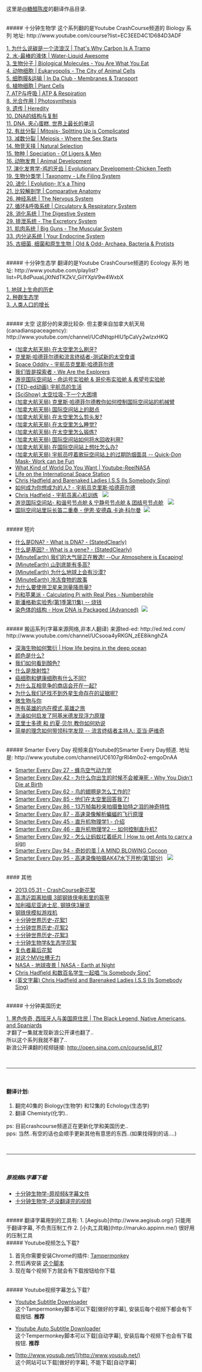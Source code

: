 这里是[@糖醋陈皮](http://www.weibo.com/u/2004104451?wvr=5&)的翻译作品目录.  


<br>
##### 十分钟生物学
这个系列翻的是Youtube CrashCourse频道的 Biology 系列   
地址: http://www.youtube.com/course?list=EC3EED4C1D684D3ADF<br>

[1. 为什么说碳是一个流浪汉 | That's Why Carbon Is A Tramp](http://www.weibo.com/2004104451/zr3pYEF5I)  <br>
[2. 水-最棒的液体  | Water-Liquid Awesome](http://www.weibo.com/2004104451/zr3qjnObb)  <br>
[3. 生物分子    | Biological Molecules - You Are What You Eat](http://www.weibo.com/2004104451/zrNsfxueM)  <br>
[4. 动物细胞    | Eukaryopolis - The City of Animal Cells](http://www.weibo.com/2004104451/zrYUX2PIA)  <br>
[5. 细胞膜&运输 | In Da Club - Membranes & Transport](http://www.weibo.com/2004104451/ztkyNzjwm)  <br>
[6. 植物细胞    | Plant Cells](http://www.weibo.com/2004104451/zrYnklgv6)  <br>
[7. ATP与呼吸   | ATP & Respiration](http://www.weibo.com/2004104451/zuetMA86u)  <br>
[8. 光合作用    | Photosynthesis](http://www.weibo.com/2004104451/zugoxmuKJ)  <br>
[9. 遗传        | Heredity](http://www.weibo.com/2004104451/zuJCVCFwH)  <br>
[10. DNA的结构与复制](http://www.weibo.com/2004104451/zzUwMpyaz)  <br>
[11. DNA, 夹心蛋糕, 世界上最长的单词](http://v.youku.com/v_show/id_XNTcyNDIzMzY4.html)  <br>
[12. 有丝分裂 | Mitosis- Splitting Up is Complicated ](http://v.youku.com/v_show/id_XNTY4NTg1OTE2.html)  <br>
[13. 减数分裂 | Meiosis - Where the Sex Starts](http://www.weibo.com/2004104451/zBPMRzqPd)  <br>
[14. 物竞天择 | Natural Selection](http://www.weibo.com/2004104451/zxSvhD9YK)   <br>
[15. 物种 | Speciation - Of Ligers & Men](http://www.weibo.com/2004104451/zvCP0vPKU)  <br>
[16. 动物发育 | Animal Development](http://www.weibo.com/2004104451/zvl5JyIUq)  <br>
[17. 演化发育学-鸡的牙齿 | Evolutionary Development-Chicken Teeth](http://www.weibo.com/2004104451/zvl5JyIUq)  <br>
[19. 生物分类学 | Taxonomy - Life Filing System](http://www.weibo.com/2004104451/zvzk5cmQK)  <br>
[20. 进化       | Evolution- It's a Thing](http://www.weibo.com/2004104451/zs7JY9z5M)  <br>
[21. 比较解剖学 | Comparative Anatomy](http://www.weibo.com/2004104451/zvWq3yoUg)  <br>
[26. 神经系统 | The Nervous System](http://www.weibo.com/2004104451/zzJpJD0Ys)  <br>
[27. 循环&呼吸系统 | Circulatory & Respiratory System](http://www.weibo.com/2004104451/zweeTlrfy)  <br>
[28. 消化系统 | The Digestive System](http://www.weibo.com/2004104451/zzJpNtA4Q)  <br>
[29. 排泄系统 - The Excretory System](http://v.youku.com/v_show/id_XNTcyMzYxNzA4.html)  <br>
[31. 肌肉系统 | Big Guns - The Muscular System](http://v.youku.com/v_show/id_XNTczNzIwMzY4.html)  <br>
[33. 内分泌系统 | Your Endocrine System](http://v.youku.com/v_show/id_XNTc0OTU4MzIw.html)  <br>
[35. 古细菌, 细菌和原生生物 | Old & Odd- Archaea, Bacteria & Protists](http://www.weibo.com/2004104451/zxMcY3xA7)  <br>




<br>
##### 十分钟生态学
翻译的是Youtube CrashCourse频道的 Ecology 系列   
地址: http://www.youtube.com/playlist?list=PL8dPuuaLjXtNdTKZkV_GiIYXpV9w4WxbX

[1. 地球上生命的历史](http://www.weibo.com/2004104451/zuqiZ70bM)  
[2. 种群生态学](http://www.weibo.com/2004104451/zuzs0oxKi)  
[3. 人类人口的增长](http://www.weibo.com/2004104451/zuHazjz8k)  




<br>
##### 太空
这部分的来源比较杂.  
但主要来自加拿大航天局(canadianspaceagency): http://www.youtube.com/channel/UCdNtqpHlU1pCaVy2wlzxHKQ 

* [(加拿大航天局) 在太空里怎么刷牙?](http://v.youku.com/v_show/id_XNTcwMzUwMDk2.html)
* [克里斯·哈德菲尔德和流言终结者-测试新的太空食谱](http://www.weibo.com/2004104451/zz8eMkhDQ)
* [Space Oddity - 宇航员克里斯·哈德菲尔德](http://www.weibo.com/2004104451/zxSv9FSj1)
* [我们皆是探索者 - We Are the Explorers](http://www.weibo.com/2004104451/zxChl3fKF)
* [游览国际空间站 - 命运号实验舱 & 哥伦布实验舱 & 希望号实验舱](http://www.weibo.com/2004104451/zwOkbj39w)
* [(TED-ed动画) 宇航员的生活](http://www.weibo.com/2004104451/ztboXsKef)
* [(SciShow) 太空垃圾-下一个大困境](http://www.weibo.com/2004104451/zsiaxtWXs)
* [(加拿大航天局) 克里斯·哈德菲尔德教你如何控制国际空间站的机械臂](http://www.weibo.com/2004104451/zuSN1FyPS)
* [(加拿大航天局) 国际空间站上的甜点](http://www.weibo.com/2004104451/zuAFs2pPe)
* [(加拿大航天局) 在太空里怎么剪头发?](http://www.weibo.com/2004104451/zsgMCl6kp)
* [(加拿大航天局) 在太空里怎么睡觉? ](http://www.weibo.com/2004104451/zsgJT3dod)
* [(加拿大航天局) 在太空里怎么锻炼?](http://www.weibo.com/2004104451/zsqZamf4N)  
* [(加拿大航天局) 国际空间站如何将水回收利用?](http://www.weibo.com/2004104451/zu6jZw37d)
* [(加拿大航天局) 在国际空间站上想吐怎么办?](http://www.weibo.com/2004104451/zwe6U8iJ3)
* [(加拿大航天局) 宇航员哼着歌玩空间站上的过期防烟面具 -- Quick-Don Mask- Work can be Fun](http://www.weibo.com/2004104451/zwe35pyC2)
* [What Kind of World Do You Want | Youtube-ReelNASA](http://www.weibo.com/2004104451/zwecABl2K)
* [Life on the International Space Station](http://www.weibo.com/2004104451/zwed4bZMD)
* [Chris Hadfield and Barenaked Ladies I.S.S (Is Somebody Sing)](http://www.weibo.com/2004104451/zwENNvToz)  
* [如何成为你想成为的人? - 宇航员克里斯·哈德菲尔德](http://www.weibo.com/2004104451/zvWdtsgh1)  
* [Chris Hadfield - 宇航员离心机训练](http://v.youku.com/v_show/id_XNTc2MTU3MTM2.html) &nbsp; <img src="new.ico">    
* [游览国际空间站- 和谐号节点舱 & 宁静号节点舱 & 团结号节点舱](http://v.youku.com/v_show/id_XNTc2MTA1ODQ4.html) &nbsp; <img src="new.ico">  
* [国际空间站里玩长笛二重奏 - 伊恩·安德森,卡迪·科尔曼](http://www.weibo.com/2004104451/zDvkww9CF?mod=weibotime)&nbsp; <img src="new.ico">    



<br>
##### 短片

* [什么是DNA? - What is DNA? - (StatedClearly)](http://weibo.com/2004104451/zA0uWFcLb)
* [什么是基因? - What is a gene? - (StatedClearly)](http://weibo.com/2004104451/zzZ25quGq)
* [(MinuteEarth) 我们的大气层正在散逸! --Our Atmosphere is Escaping!](http://www.weibo.com/2004104451/zxiXK52YE)
* [(MinuteEarth) 山到底能有多高?](http://www.weibo.com/2004104451/zszIXzkFb)
* [(MinuteEarth) 为什么地球上会有沙漠? ](http://www.weibo.com/2004104451/zshAmoAU8)
* [(MinuteEarth) 冷冻食物的故事](http://www.weibo.com/2004104451/zvXm3oUTu)
* [为什么要使用卫星来测量降雨量? ](http://www.weibo.com/2004104451/zsh4UavQe)
* [Pi和苹果派 - Calculating Pi with Real Pies - Numberphile](http://weibo.com/2004104451/zvsmx0ACo)
* [斯潘格勒实验秀(第1季第11集) -- 烧钱](http://www.weibo.com/2004104451/zwEEABkXt)
* [染色体的结构 - How DNA is Packaged (Advanced)](http://www.weibo.com/2004104451/zDvSljd5T?mod=weibotime)&nbsp; <img src="new.ico">    




<br>
##### 搬运系列(字幕来源网络,非本人翻译)
来源ted-ed:   
http://ed.ted.com/   
http://www.youtube.com/channel/UCsooa4yRKGN_zEE8iknghZA  

* [深海生物如何繁衍 | How life begins in the deep ocean](http://v.youku.com/v_show/id_XNTcwMzMwMDMy.html) 
* [颜色是什么?](http://www.weibo.com/2004104451/zt9dTdIVS) 
* [我们如何看到顏色?](http://www.weibo.com/2004104451/zqKTZuLhl)
* [什么是放射性?](http://www.weibo.com/2004104451/zszHeAPIJ)
* [癌细胞和健康细胞有什么不同?](http://www.weibo.com/2004104451/zszJh6nYU) 
* [为什么互相竞争的商店会开在一起?](http://www.weibo.com/2004104451/zpgjvFzu6)
* [为什么我们还找不到外星生命存在的证据呢?](http://www.weibo.com/2004104451/zqKUb2t3g)
* [微生物与你](http://www.weibo.com/2004104451/zszHRBRiK)
* [所有英雄的内在模式,英雄之旅](http://www.weibo.com/2004104451/zsqZMs7ZR)
* [洗澡如何启发了阿基米德发现浮力原理](http://www.weibo.com/2004104451/zqKTkqe5C)
* [亚里士多德 和 约夏·贝尔 教你如何劝说](http://www.weibo.com/2004104451/zszIgqIIl)
* [简单的理念如何带领科学发现 -- 流言终结者主持人: 亚当·萨维奇](http://www.weibo.com/2004104451/zsA5z7BIb) 




<br>
##### Smarter Every Day
视频来自Youtube的Smarter Every Day频道.  
地址是:   http://www.youtube.com/channel/UC6107grRI4m0o2-emgoDnAA


* [Smarter Every Day 27 - 蜂鸟空气动力学](http://www.weibo.com/2004104451/zvl5tCWqO)
* [Smarter Every Day 42 - 为什么你出生的时候不会被淹死 - Why You Didn't Die at Birth](http://www.weibo.com/2004104451/zshZ9wNBF)
* [Smarter Every Day 62 - 鸟的翅膀是怎么工作的?](http://weibo.com/2004104451/zvsIqb4PE)
* [Smarter Every Day 85 - 他们在太空里回答我了!](http://www.weibo.com/2004104451/zsitC22Hq)
* [Smarter Every Day 86 - 13万帧每秒来拍摄鲁珀特之泪的神奇特性](http://www.weibo.com/2004104451/zBIgRyafa)
* [Smarter Every Day 87 - 高速录像解析蝙蝠的飞行原理](http://weibo.com/2004104451/zvslLpLsZ)
* [Smarter Every Day 45 - 直升机物理学1 - 介绍](http://www.weibo.com/2004104451/ztbsK77zr)
* [Smarter Every Day 46 - 直升机物理学2 -- 如何控制直升机?](http://weibo.com/2004104451/zvtAHwktt)
* [Smarter Every Day 92 - 怎么让蚂蚁扛着纸片 | How to get Ants to carry a sign](http://www.weibo.com/2004104451/zBx2QcqAb)
* [Smarter Every Day 94 - 奇妙的茧 | A MIND BLOWING Cocoon ](http://www.weibo.com/2004104451/zBx7b5ARp)
* [Smarter Every Day 95 - 高速录像拍摄AK47水下开枪(第1部分)](http://v.youku.com/v_show/id_XNTc2MTQyMDUy.html) &nbsp; <img src="new.ico">   




<br>
#### 其他

* [2013,05,31 - CrashCourse新花絮](http://www.weibo.com/2004104451/zze3KAn3N)
* [高清近距离拍摄 3部钢铁侠电影里的盔甲](http://www.weibo.com/2004104451/zxChgzOri)
* [加利福尼亚迪士尼, 钢铁侠3展览](http://www.weibo.com/2004104451/zu6fOnldK)
* [钢铁侠模拟游戏机](http://www.weibo.com/2004104451/zu5uLg9EU)  
* [十分钟世界历史-花絮1](http://www.weibo.com/2004104451/zvUU5CuW6)
* [十分钟世界历史-花絮2](http://www.weibo.com/2004104451/zvUUbfykA)
* [十分钟世界历史-花絮3](http://www.weibo.com/2004104451/zvUURuW06)
* [十分钟生物学&生态学花絮](http://www.weibo.com/2004104451/zvU9HCjYd)  
* [复仇者幕后花絮](http://www.weibo.com/2004104451/zyVHue8kL)
* [对这个MV吐槽无力](http://www.weibo.com/2004104451/zyX3y7zEU)
* [NASA - 地球夜景 | NASA - Earth at Night](http://v.youku.com/v_show/id_XNTcwMjY2MTMy.html)
* [Chris Hadfield 和数百名学生一起唱 "Is Somebody Sing"](http://www.weibo.com/2004104451/zBOWxEmQD)
* [(英文字幕) Chris Hadfield and Barenaked Ladies I.S.S (Is Somebody Sing)](http://www.weibo.com/2004104451/zBOWRsq2T)




<br>
##### 十分钟美国历史

[1. 黑色传奇, 西班牙人与美国原住民 | The Black Legend, Native Americans, and Spaniards](http://www.weibo.com/2004104451/zvVFChlEF)  <br>
才翻了一集就发现新浪公开课也翻了..<br>
所以这个系列我就不翻了.. <br>
新浪公开课翻的视频链接: http://open.sina.com.cn/course/id_817<br>


<br>

----

<br>



#### 翻译计划:
1. 翻完40集的 Biology(生物学) 和12集的 Echology(生态学) 
2. 翻译 Chemisty(化学)..

ps: 目前crashcourse频道正在更新化学和美国历史.. <br>
pps: 当然..有空的话也会顺手更新其他有意思的东西..(如果找得到的话....) <br>



<br>

----

<br>







##### 原视频&字幕下载
* [十分钟生物学-原视频&字幕文件]
* [十分钟生物学-还没翻译完的视频]  



<br>
##### 翻译字幕用到的工具有:
1. [Aegisub](http://www.aegisub.org/)  只能用于翻译字幕, 不负责压制工作  
2. [小丸工具箱](http://maruko.appinn.me/) 很好用的压制工具  




<br>
##### Youtube视频怎么下载? 

1. 首先你需要安装Chrome的插件: [Tampermonkey](https://chrome.google.com/webstore/detail/tampermonkey/dhdgffkkebhmkfjojejmpbldmpobfkfo)   
2. 然后再安装 [这个脚本](http://userscripts.org/scripts/show/62634)  
3. 现在每个视频下方就会有下载按钮给你下载




<br>
##### Youtube视频字幕怎么下载?

* [Youtube Subtitle Downloader](http://userscripts.org/scripts/show/170867)  <br>
这个Tampermonkey脚本可以下载[做好的字幕], 安装后每个视频下都会有下载按钮.  __推荐__

* [Youtube Auto Subtitle Downloader](http://userscripts.org/scripts/show/168581)   <br>
这个Tempermonkey脚本可以下载[自动字幕], 安装后每个视频下也会有下载按钮.  __推荐__

* [http://www.yousub.net/](http://www.yousub.net/)   <br>
这个网站可以下载[做好的字幕], 不能下载[自动字幕]




[十分钟生物学-原视频&字幕文件]: http://pan.baidu.com/share/link?shareid=410254&uk=3760931755#dir/path=%2F(%E5%B7%B2%E7%BF%BB%E8%AF%91)%E5%8D%81%E5%88%86%E9%92%9F%E7%94%9F%E7%89%A9%E5%AD%A6 "翻译完成"
[十分钟生物学-还没翻译完的视频]: http://pan.baidu.com/share/link?shareid=410255&uk=3760931755#dir/path=%2F(%E6%9C%AA%E7%BF%BB%E8%AF%91)%E5%8D%81%E5%88%86%E9%92%9F%E7%94%9F%E7%89%A9%E5%AD%A6>  "还没完"




